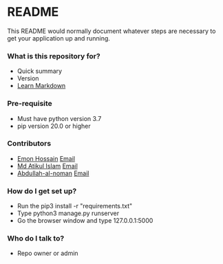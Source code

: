 # README #

This README would normally document whatever steps are necessary to get your application up and running.

### What is this repository for? ###

* Quick summary
* Version
* [Learn Markdown](https://bitbucket.org/tutorials/markdowndemo)

### Pre-requisite ###

* Must have python version 3.7 
* pip version 20.0 or higher

### Contributors ###

* [Emon Hossain](https://gitlab.hrz.tu-chemnitz.de/emon--tu-chemnitz.de) [Email](emon.hossain@s2018.tu-chemnitz.de) 
* [Md Atikul Islam](https://gitlab.hrz.tu-chemnitz.de/mdis--tu-chemnitz.de)  [Email](md-atikul.islam@s2019.tu-chemnitz.de)
* [Abdullah-al-noman](https://gitlab.hrz.tu-chemnitz.de/abno--tu-chemnitz.de) [Email](abdullah-al.noman@s2018.tu-chemnitz.de)

### How do I get set up? ###

* Run the pip3 install -r "requirements.txt" 
* Type python3 manage.py runserver
* Go the browser window and type 127.0.0.1:5000 

### Who do I talk to? ###

* Repo owner or admin
